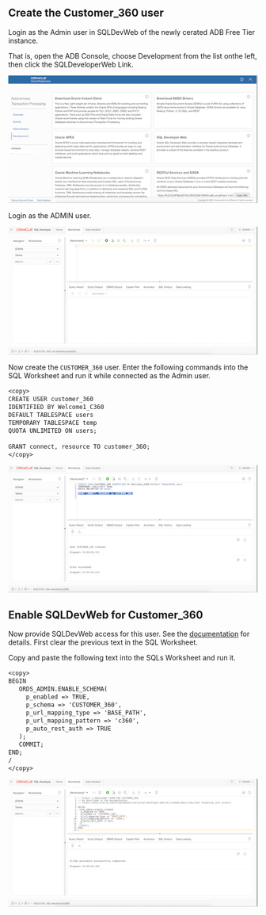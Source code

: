 ## Create the Customer_360 user

Login as the Admin user in SQLDevWeb of the newly cerated ADB Free Tier instance.

That is, open the ADB Console, choose Development from the list onthe left, then click the SQLDeveloperWeb Link.

![ADB Console Development Page](../images/ADB_ConsoleDevTab.png)

Login as the ADMIN user. 

![Login as Admin](../images/ADB_SQLDevWebHome.png)

Now create the `CUSTOMER_360` user. Enter the following commands into the SQL Worksheet and run it while connected as the Admin user.

```
<copy>
CREATE USER customer_360 
IDENTIFIED BY Welcome1_C360 
DEFAULT TABLESPACE users 
TEMPORARY TABLESPACE temp 
QUOTA UNLIMITED ON users;  

GRANT connect, resource TO customer_360;
</copy>
```

![Create User Customer_360](../images/ADB_SDW_CreateUser_C360.png) 


## Enable SQLDevWeb for Customer_360

Now provide SQLDevWeb access for this user. See the [documentation](https://docs.oracle.com/en/cloud/paas/autonomous-data-warehouse-cloud/user/sql-developer-web.html#GUID-4B404CE3-C832-4089-B37A-ADE1036C7EEA)
for details.
First clear the previous text in the SQL Worksheet. 

Copy and paste the following text into the SQLs Worksheet and run it. 
```
<copy>
BEGIN
   ORDS_ADMIN.ENABLE_SCHEMA(
     p_enabled => TRUE,
     p_schema => 'CUSTOMER_360',
     p_url_mapping_type => 'BASE_PATH',
     p_url_mapping_pattern => 'c360',
     p_auto_rest_auth => TRUE
   );
   COMMIT;
END;
/
</copy>
```

![Enable SQLDevWeb for Customer_360](../images/ADB_SDW_EnableLoginFor_C360.png)